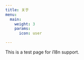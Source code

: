 ```yaml
---
title: 关于
menu:
  main:
    weight: 3
    params:
      icon: user

---
```

This is a test page for i18n support.